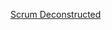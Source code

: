 [Scrum Deconstructed](https://daneweber.github.io/presentations/ScrumDeconstructed/ScrumDeconstructed.html)

